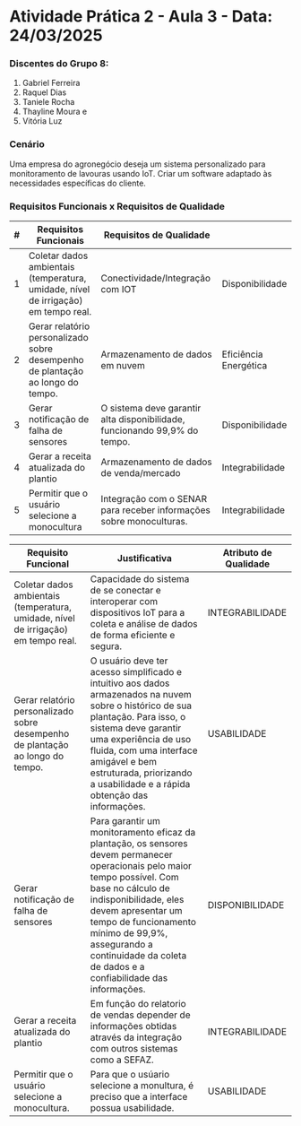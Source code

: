 # Atividade Prática 2 - Aula 3 - Data: 24/03/2025

### Discentes do Grupo 8:
1. Gabriel Ferreira
2. Raquel Dias
3. Taniele Rocha
4. Thayline Moura e
5. Vitória Luz

### Cenário

Uma empresa do agronegócio deseja um sistema personalizado para monitoramento de lavouras usando IoT.
Criar um software adaptado às necessidades específicas do cliente.

### Requisitos Funcionais x Requisitos de Qualidade

|#|Requisitos Funcionais|Requisitos de Qualidade||
|--|--|--|--|
|1|Coletar dados ambientais (temperatura, umidade, nível de irrigação) em tempo real.|Conectividade/Integração com IOT|Disponibilidade|
|2|Gerar relatório personalizado sobre desempenho de plantação ao longo do tempo.|Armazenamento de dados em nuvem|Eficiência Energética|
|3|Gerar notificação de falha de sensores|O sistema deve garantir alta disponibilidade, funcionando 99,9% do tempo.|Disponibilidade|
|4|Gerar  a receita atualizada do plantio|Armazenamento de dados de venda/mercado|Integrabilidade|
|5|Permitir que o usuário selecione a monocultura|Integração com o SENAR para receber informações sobre monoculturas.|Integrabilidade|

|Requisito Funcional|Justificativa|Atributo de Qualidade|
|--|--|--|
|Coletar dados ambientais (temperatura, umidade, nível de irrigação) em tempo real.	|Capacidade do sistema de se conectar e interoperar com dispositivos IoT para a coleta e análise de dados de forma eficiente e segura.|INTEGRABILIDADE|
|Gerar relatório personalizado sobre desempenho de plantação ao longo do tempo.|O usuário deve ter acesso simplificado e intuitivo aos dados armazenados na nuvem sobre o histórico de sua plantação. Para isso, o sistema deve garantir uma experiência de uso fluida, com uma interface amigável e bem estruturada, priorizando a usabilidade e a rápida obtenção das informações.|USABILIDADE|
|Gerar notificação de falha de sensores|Para garantir um monitoramento eficaz da plantação, os sensores devem permanecer operacionais pelo maior tempo possível. Com base no cálculo de indisponibilidade, eles devem apresentar um tempo de funcionamento mínimo de 99,9%, assegurando a continuidade da coleta de dados e a confiabilidade das informações.|	DISPONIBILIDADE|
|Gerar  a receita atualizada do plantio|Em função do relatorio de vendas depender de informações obtidas através da integração com outros sistemas como a SEFAZ.|INTEGRABILIDADE|
|Permitir que o usuário selecione a monocultura.|Para que o usúario  selecione a monultura, é preciso que a interface possua usabilidade.|USABILIDADE|
